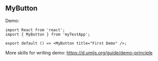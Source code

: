
## MyButton

Demo:

```tsx
import React from 'react';
import { MyButton } from 'myTestApp';

export default () => <MyButton title="First Demo" />;
```
<API></API>
More skills for writing demo: https://d.umijs.org/guide/demo-principle
